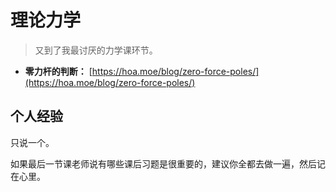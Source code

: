 # 理论力学
> 又到了我最讨厌的力学课环节。

- **零力杆的判断：** [https://hoa.moe/blog/zero-force-poles/](https://hoa.moe/blog/zero-force-poles/)
## 个人经验
只说一个。

如果最后一节课老师说有哪些课后习题是很重要的，建议你全都去做一遍，然后记在心里。
